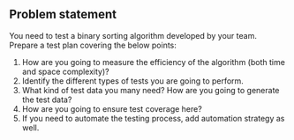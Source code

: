 ## Problem statement

You need to test a binary sorting algorithm developed by your team. Prepare a test plan covering the below points:
1) How are you going to measure the efficiency of the algorithm (both time and space complexity)?
2) Identify the different types of tests you are going to perform.
3) What kind of test data you many need? How are you going to generate the test data?
4) How are you going to ensure test coverage here?
5) If you need to automate the testing process, add automation strategy as well. 
